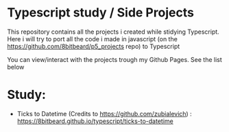 # Typescript study / Side Projects

This repository contains all the projects i created while stidying Typescript.
Here i will try to port all the code i made in javascript (on the https://github.com/8bitbeard/p5_projects repo) to Typescript

You can view/interact with the projects trough my Github Pages. See the list below

# Study:
- Ticks to Datetime (Credits to https://github.com/zubialevich) : https://8bitbeard.github.io/typescript/ticks-to-datetime
